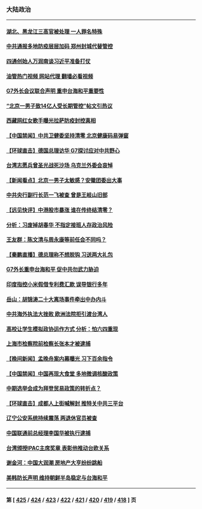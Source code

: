 ### 大陆政治
---
#### [湖北、黑龙江三高官被处理 一人罪名特殊](../../pages/ncid277/n13860091.md?11060045) 
#### [中共通报多地防疫层层加码 郑州封城代替管控](../../pages/ncid277/n13860092.md?11060045) 
#### [四通创始人万润南谈习近平准备打仗](../../pages/ncid277/n13860088.md?11060045) 
#### [油管热门视频 网站代理 翻墙必看视频](http://132.145.103.77:81/youtube.html?11060045)
#### [G7外长会议联合声明 重申台海和平重要性](../../pages/ncid277/n13860108.md?11060045) 
#### [“北京一男子致14亿人受长期管控”帖文引热议](../../pages/ncid277/n13859974.md?11060045) 
#### [西藏网红女歌手曝光拉萨防疫封控真相](../../pages/ncid277/n13860022.md?11060045) 
#### [【中国禁闻】中共卫健委坚持清零 北京健康码易弹窗](../../pages/ncid277/n13859773.md?11060045) 
#### [【环球直击】德国总理访华 G7探讨应对中共野心](../../pages/ncid277/n13859732.md?11060045) 
#### [台湾志愿兵曾圣光战死沙场 乌克兰外委会哀悼](../../pages/ncid277/n13859963.md?11060045) 
#### [【新闻看点】北京一男子太敏感？安徽团委出大事](../../pages/ncid277/n13859778.md?11060045) 
#### [中共央行副行长范一飞被查 曾是王岐山旧部](../../pages/ncid277/n13859917.md?11060045) 
#### [【远见快评】中港股市暴涨 谁在传终结清零？](../../pages/ncid277/n13859782.md?11060045) 
#### [分析：习废掉胡春华 不指定接班人存政治风险](../../pages/ncid277/n13859799.md?11060045) 
#### [王友群：陈文清与周永康等前任会不同吗？](../../pages/ncid277/n13859797.md?11060045) 
#### [【秦鹏直播】德总理称不想脱钩 习送两大礼包](../../pages/ncid277/n13859729.md?11060045) 
#### [G7外长重申台海和平 促中共勿武力胁迫](../../pages/ncid277/n13859752.md?11060045) 
#### [印度指控小米假借专利费汇款 误导银行多年](../../pages/ncid277/n13859680.md?11060045) 
#### [岳山：胡锦涛二十大离场事件牵出中办内斗](../../pages/ncid277/n13859695.md?11060045) 
#### [中共海外执法大挫败 欧洲法院拒引渡台湾人](../../pages/ncid277/n13859684.md?11060045) 
#### [高校让学生模拟政协运作方式 分析：怕六四重现](../../pages/ncid277/n13859252.md?11060045) 
#### [上海市检察院前检察长张本才被逮捕](../../pages/ncid277/n13859434.md?11060045) 
#### [【晚间新闻】孟晚舟案内幕曝光 习下百余指令](../../pages/ncid277/n13859447.md?11060045) 
#### [【中国禁闻】中国再现大食堂 多地微调核酸政策](../../pages/ncid277/n13859054.md?11060045) 
#### [中期选举会成为拜登贸易政策的转折点？](../../pages/ncid277/n13859073.md?11060045) 
#### [【环球直击】成都人上街喊解封 推特关中共三平台](../../pages/ncid277/n13859014.md?11060045) 
#### [辽宁公安系统持续震荡 两退休官员被查](../../pages/ncid277/n13859387.md?11060045) 
#### [中国联通前总经理李国华被执行逮捕](../../pages/ncid277/n13859388.md?11060045) 
#### [台湾颁授IPAC主席奖章 表彰他推动台欧关系](../../pages/ncid277/n13859385.md?11060045) 
#### [谢金河：中国大润潮 房地产大亨纷纷跳船](../../pages/ncid277/n13859347.md?11060045) 
#### [美韩防长声明 维持朝鲜半岛稳定与台海和平](../../pages/ncid277/n13859286.md?11060045) 

---
#### 第 [ [425](./425.md?11060045) / [424](./424.md?11060045) / [423](./423.md?11060045) / [422](./422.md?11060045) / [421](./421.md?11060045) / [420](./420.md?11060045) / [419](./419.md?11060045) / [418](./418.md?11060045) ] 页
